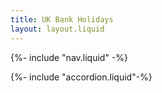 ```yaml
---
title: UK Bank Holidays
layout: layout.liquid
---
```


{%- include "nav.liquid" -%}

{%- include "accordion.liquid"-%}

<script>
  async function getCountry() {
    const response = await fetch('/dynamic-display');
    if (!response.ok) 
    {
        console.log(`request failed with status: ${response.status}:${response.statusText}`)
        return 'England'
    }
    //converts the data to JSON once fetched
    try {
      const data = await response.json();
      return data.regionCode
    }catch(e) {
        console.log(`failed to parse response: ${e}`)
        return 'England'
    }
  }
  //waits for the DOM to fully load before executing the script
  document.addEventListener('DOMContentLoaded', async () => {
    const country = await getCountry();
    //maps the correct ISO country code to the corresponding accordion id (England & Wales share)
    const sections = {
      'England': 'englandAndWales',  
      'Wales': 'englandAndWales',  
      'Scotland': 'scotland',  
      'Northern Ireland': 'northernIreland', 
    };
    // Collects the collapse id based on the user's country, or defaults to 'englandAndWales' if country not found
    const sectionId = sections[country] || 'scotland'; 
    // Selects which accordion section should be shown
    const sectionToShow = document.getElementById(sectionId);
    // If the section exists in the DOM, "show" it on the webpage
    if (sectionToShow) {
      const collapse = sectionToShow.querySelector('.accordion-collapse');
      if (collapse) {
        collapse.classList.add('show');      
      }
    }
  });
</script>